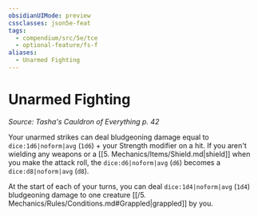 ```yaml
---
obsidianUIMode: preview
cssclasses: json5e-feat
tags:
  - compendium/src/5e/tce
  - optional-feature/fs-f
aliases:
  - Unarmed Fighting
---
```

# Unarmed Fighting
*Source: Tasha's Cauldron of Everything p. 42*  

Your unarmed strikes can deal bludgeoning damage equal to `dice:1d6|noform|avg` (`1d6`) + your Strength modifier on a hit. If you aren't wielding any weapons or a [[5. Mechanics/Items/Shield.md\|shield]] when you make the attack roll, the `dice:d6|noform|avg` (`d6`) becomes a `dice:d8|noform|avg` (`d8`).

At the start of each of your turns, you can deal `dice:1d4|noform|avg` (`1d4`) bludgeoning damage to one creature [[/5. Mechanics/Rules/Conditions.md#Grappled\|grappled]] by you.
